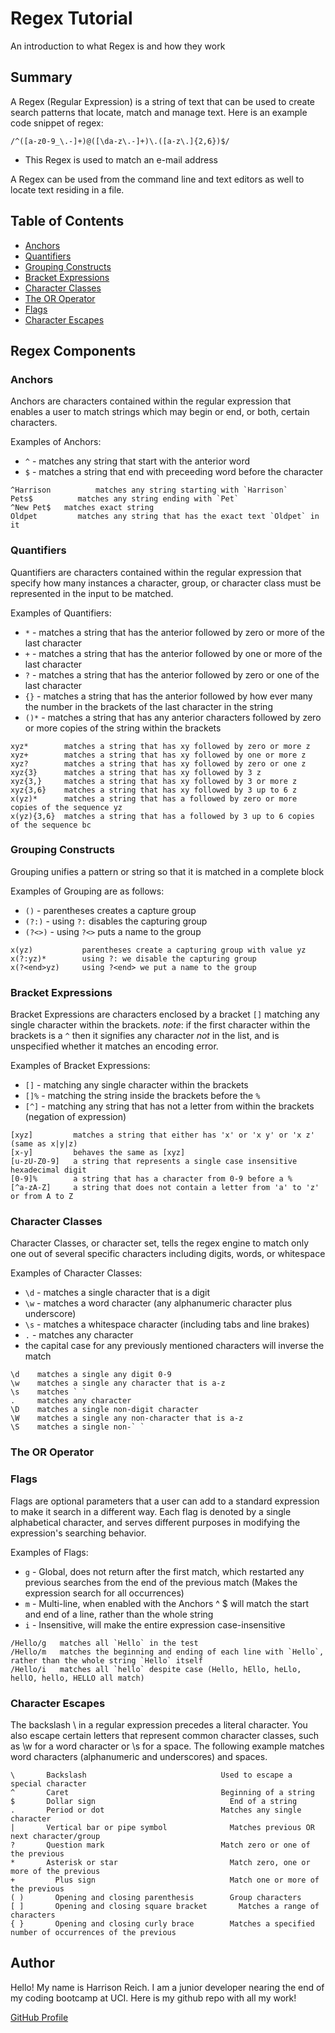 # Regex Tutorial

An introduction to what  Regex is and how they work

## Summary

A Regex (Regular Expression) is a string of text that can be used to create search patterns that locate, match and manage text. Here is an example code snippet of regex:
 ```
 /^([a-z0-9_\.-]+)@([\da-z\.-]+)\.([a-z\.]{2,6})$/
 ```

* This Regex is used to match an e-mail address

A Regex can be used from the command line and text editors as well to locate text residing in a file.

## Table of Contents

- [Anchors](#anchors)
- [Quantifiers](#quantifiers)
- [Grouping Constructs](#grouping-constructs)
- [Bracket Expressions](#bracket-expressions)
- [Character Classes](#character-classes)
- [The OR Operator](#the-or-operator)
- [Flags](#flags)
- [Character Escapes](#character-escapes)

## Regex Components

### Anchors

Anchors are characters contained within the regular expression that enables a user to match strings which may begin or end, or both, certain characters.

Examples of Anchors:

* `^` - matches any string that start with the anterior word
* `$` - matches a string that end with preceeding word before the character

```
^Harrison          matches any string starting with `Harrison`
Pets$          matches any string ending with `Pet`
^New Pet$   matches exact string
Oldpet         matches any string that has the exact text `Oldpet` in it
```

### Quantifiers

Quantifiers are characters contained within the regular expression that specify how many instances a character, group, or character class must be represented in the input to be matched.

Examples of Quantifiers:

* `*` - matches a string that has the anterior followed by zero or more of the last character
* `+` - matches a string that has the anterior followed by one or more of the last character
* `?` - matches a string that has the anterior followed by zero or one of the last character
* `{}` -  matches a string that has the anterior followed by how ever many the number in the brackets of the last character in the string
* `()*` - matches a string that has any anterior characters followed by zero or more copies of the string within the brackets

```
xyz*        matches a string that has xy followed by zero or more z
xyz+        matches a string that has xy followed by one or more z
xyz?        matches a string that has xy followed by zero or one z
xyz{3}      matches a string that has xy followed by 3 z
xyz{3,}     matches a string that has xy followed by 3 or more z
xyz{3,6}    matches a string that has xy followed by 3 up to 6 z
x(yz)*      matches a string that has a followed by zero or more copies of the sequence yz
x(yz){3,6}  matches a string that has a followed by 3 up to 6 copies of the sequence bc
```

### Grouping Constructs

Grouping unifies a pattern or string so that it is matched in a complete block

Examples of Grouping are as follows:
* `()` - parentheses creates a capture group
* `(?:)` - using `?:` disables the capturing group
* `(?<>)` - using `?<>` puts a name to the group

```
x(yz)           parentheses create a capturing group with value yz
x(?:yz)*        using ?: we disable the capturing group
x(?<end>yz)     using ?<end> we put a name to the group
```

### Bracket Expressions

Bracket Expressions are characters enclosed by a bracket `[]` matching any single character within the brackets. 
*note*: if the first character within the brackets is a `^` then it signifies any character *not* in the list, and is unspecified whether it matches an encoding error. 

Examples of Bracket Expressions: 
* `[]` - matching any single character within the brackets
* `[]%` - matching the string inside the brackets before the `%`
* `[^]` - matching any string that has not a letter from within the brackets (negation of expression)

```
[xyz]         matches a string that either has 'x' or 'x y' or 'x z' (same as x|y|z)
[x-y]         behaves the same as [xyz]
[u-zU-Z0-9]   a string that represents a single case insensitive hexadecimal digit
[0-9]%        a string that has a character from 0-9 before a %
[^a-zA-Z]     a string that does not contain a letter from 'a' to 'z' or from A to Z
```

### Character Classes

Character Classes, or character set, tells the regex engine to match only one out of several specific characters including digits, words, or whitespace

Examples of Character Classes:

* `\d` - matches a single character that is a digit
* `\w` - matches a word character (any alphanumeric character plus underscore)
* `\s` - matches a whitespace character (including tabs and line brakes)
* `.` - matches any character
* the capital case for any previously mentioned characters will inverse the match

```
\d    matches a single any digit 0-9
\w    matches a single any character that is a-z
\s    matches ` `
.     matches any character
\D    matches a single non-digit character
\W    matches a single any non-character that is a-z
\S    matches a single non-` `
```

### The OR Operator

### Flags

Flags are optional parameters that a user can add to a standard expression to make it search in a different way. Each flag is denoted by a single alphabetical character, and serves different purposes in modifying the expression's searching behavior.

Examples of Flags:
* `g` - Global, does not return after the first match, which restarted any previous searches from the end of the previous match (Makes the expression search for all occurrences)
* `m` - Multi-line, when enabled with the Anchors ^ $ will match the start and end of a line, rather than the whole string
* `i` - Insensitive, will make the entire expression case-insensitive

```
/Hello/g   matches all `Hello` in the test
/Hello/m   matches the beginning and ending of each line with `Hello`, rather than the whole string `Hello` itself
/Hello/i   matches all `hello` despite case (Hello, hEllo, heLlo, hellO, hello, HELLO all match)
```

### Character Escapes

The backslash \ in a regular expression precedes a literal character. You also escape certain letters that represent common character classes, such as \w for a word character or \s for a space. The following example matches word characters (alphanumeric and underscores) and spaces.

```
\ 	    Backslash 	                           Used to escape a special character
^ 	    Caret 	                               Beginning of a string
$ 	    Dollar sign 	                         End of a string
. 	    Period or dot 	                       Matches any single character
|       Vertical bar or pipe symbol 	         Matches previous OR next character/group
?       Question mark 	                       Match zero or one of the previous
* 	    Asterisk or star 	                     Match zero, one or more of the previous
+	      Plus sign                              Match one or more of the previous
( ) 	  Opening and closing parenthesis 	     Group characters
[ ] 	  Opening and closing square bracket 	   Matches a range of characters
{ } 	  Opening and closing curly brace 	     Matches a specified number of occurrences of the previous

```

## Author

Hello! My name is Harrison Reich. I am a junior developer nearing the end of my coding bootcamp at UCI. Here is my github repo with all my work!

[GitHub Profile](https://github.com/Harrison-Reich)
